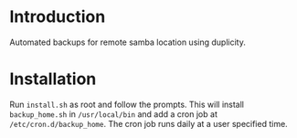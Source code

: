# Introduction

Automated backups for remote samba location using duplicity.

# Installation

Run `install.sh` as root and follow the prompts. This will install `backup_home.sh` in `/usr/local/bin` and add a cron job at `/etc/cron.d/backup_home`. The cron job runs daily at a user specified time. 